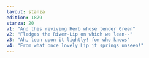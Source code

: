 ```yaml
---
layout: stanza
edition: 1879
stanza: 20
v1: "And this reviving Herb whose tender Green"
v2: "Fledges the River-Lip on which we lean--"
v3: "Ah, lean upon it lightly! for who knows"
v4: "From what once lovely Lip it springs unseen!"
---
```

